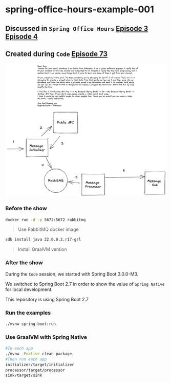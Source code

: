 # spring-office-hours-example-001

## Discussed in `Spring Office Hours` [Episode 3](https://www.youtube.com/watch?v=HYszA0Za704) [Episode 4](https://www.youtube.com/watch?v=rMu-QBEFG7U)
## Created during `Code` [Episode 73](https://www.youtube.com/watch?v=xPtpv4pfzQI)

![Requirements and Plan](https://github.com/dashaun/spring-office-hours-example-001/blob/main/readme.png?raw=true)

### Before the show

```bash
docker run -d -p 5672:5672 rabbitmq
```
> Use RabbitMQ docker image


```bash
sdk install java 22.0.0.2.r17-grl
```
> Install GraalVM version


### After the show

During the `Code` session, we started with Spring Boot 3.0.0-M3.

We switched to Spring Boot 2.7 in order to show the value of `Spring Native` for local development.

This repository is using Spring Boot 2.7

### Run the examples

```bash
./mvnw spring-boot:run
```

### Use GraalVM with Spring Native

```bash
#In each app
./mvnw -Pnative clean package
#Then run each app
initializer/target/initializer
processor/target/processor
sink/target/sink
```
